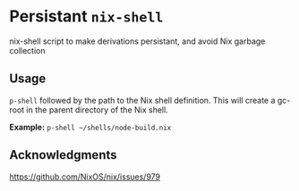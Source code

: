 # Persistant `nix-shell`
nix-shell script to make derivations persistant, and avoid Nix garbage collection

## Usage

`p-shell` followed by the path to the Nix shell definition. This will create a gc-root in the parent directory of the Nix shell.

**Example:**
`p-shell ~/shells/node-build.nix`

## Acknowledgments

https://github.com/NixOS/nix/issues/979

